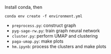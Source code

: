 Install conda, then
```
conda env create -f environment.yml
```
- `preprocess.py`: construct graph
- `pyg-sage-rw.py`: train graph neural network
- `cluster.py`: perform UMAP and clustering
- `paga-umap.py`: make plots
- `hm.ipynb`: process the clusters and make plots